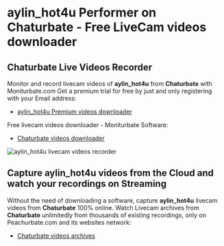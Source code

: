 # aylin_hot4u Performer on Chaturbate - Free LiveCam videos downloader

## Chaturbate Live Videos Recorder

Monitor and record livecam videos of **aylin_hot4u** from **Chaturbate** with Moniturbate.com
Get a premium trial for free by just and only registering with your Email address:
* [aylin_hot4u Premium videos downloader](https://moniturbate.com/request-demo-licence-key.html)

Free livecam videos downloader - Moniturbate Software:
* [Chaturbate videos downloader](https://moniturbate.com/moniturbate-download-software.html)

![aylin_hot4u livecam videos recorder](https://peachurnet.com/templates/moniturbate-software.png)


## Capture aylin_hot4u videos from the Cloud and watch your recordings on Streaming

Without the need of downloading a software, capture **aylin_hot4u** livecam videos from **Chaturbate** 100% online.
Watch Livecam archives from **Chaturbate** unlimitedly from thousands of existing recordings, only on Peachurbate.com and its websites network:
* [Chaturbate videos archives](https://peachurnet.com/)